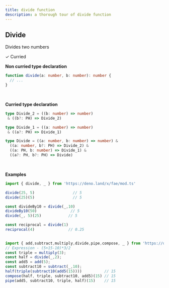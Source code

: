 ```yaml
---
title: divide function
description: a thorough tour of divide function
---
```


## Divide

Divides two numbers

&check; Curried
<!---
&#10539; Not curred
-->

**Non curried type declaration**
```typescript
function divide(a: number, b: number): number {
  // ...
}
```
<br>

**Curried type declaration**

```typescript
type Divide_2 = ((b: number) => number)
 & ((b?: PH) => Divide_2)

type Divide_1 = ((a: number) => number)
 & ((a?: PH) => Divide_1)

type Divide = ((a: number, b: number) => number) &
  ((a: number, b?: PH) => Divide_2) &
  ((a: PH, b: number) => Divide_1) &
  ((a?: PH, b?: PH) => Divide)
```
<br>

**Examples**
```typescript
import { divide, _ } from 'https://deno.land/x/fae/mod.ts'

divide(25, 5)                 // 5
divide(25)(5)                 // 5

const divideBy10 = divide(_,10)
divideBy10(50)               // 5
divide(_, 5)(25)            // 5

const reciprocal = divide(1)
reciprocal(4)               // 0.25
            
```
```typescript
import { add,subtract,multiply,divide,pipe,compose, _ } from 'https://deno.land/x/fae/mod.ts'
// Expression - (5+15-10)*3/2
const triple = multiply(3);
const half = divide(_,2);
const add5 = add(5);
const subtract10 = subtract(_,10);
half(triple(subtract10(add5(15))))          // 15
compose(half, triple, subtract10, add5)(15) // 15
pipe(add5, subtract10, triple, half)(15)    // 15
```

